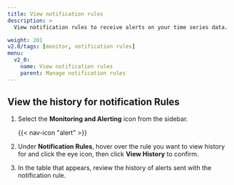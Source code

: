```yaml
---
title: View notification rules
description: >
  View notification rules to receive alerts on your time series data.

weight: 201
v2.0/tags: [monitor, notification rules]
menu:
  v2_0:
    name: View notification rules
    parent: Manage notification rules
---
```


## View the history for notification Rules

1. Select the **Monitoring and Alerting** icon from the sidebar.


    {{< nav-icon "alert" >}}


2. Under **Notification Rules**, hover over the rule you want to view history for and click the eye icon, then click **View History** to confirm.
3. In the table that appears, review the history of alerts sent with the notification rule.
